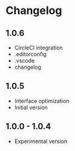 # Changelog

## 1.0.6

- CircleCI integration
- .editorconfig
- .vscode
- changelog

## 1.0.5

- Interface optimization
- Initial version

## 1.0.0 - 1.0.4

- Experimental version